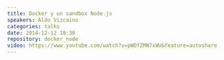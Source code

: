 ```yaml
---
title: Docker y un sandbox Node.js
speakers: Aldo Vizcaino
categories: talks
date: 2014-12-12 18:30
repository: docker_node 
video: https://www.youtube.com/watch?v=pWDfZMN7xWU&feature=autoshare
---
```


